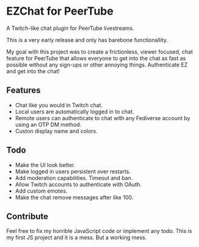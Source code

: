 # EZChat for PeerTube
A Twitch-like chat plugin for PeerTube livestreams.

This is a very early release and only has barebone functionallity.

My goal with this project was to create a frictionless, viewer focused, chat feature for PeerTube that allows everyone to get into the chat as fast as possible without any sign-ups or other annoying things. Authenticate EZ and get into the chat!

## Features
- Chat like you would in Twitch chat.
- Local users are automatically logged in to chat.
- Remote users can authenticate to chat with any Fediverse account by using an OTP DM method.
- Custon display name and colors.

## Todo
- Make the UI look better.
- Make logged in users persistent over restarts.
- Add moderation capabilities. Timeout and ban.
- Allow Twitch accounts to authenticate with OAuth.
- Add custom emotes.
- Make the chat remove messages after like 100.

## Contribute
Feel free to fix my horrible JavaScript code or implement any todo. This is my first JS project and it is a mess. But a working mess.
